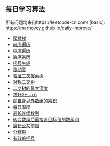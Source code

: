 ## 每日学习算法
所有问题均来自https://leetcode-cn.com/
[basic]: https://marhovey.github.io/daily-improve/
- [爬楼梯](https://marhovey.github.io/daily-improve/爬楼梯(climb%20stairs))
- [前序遍历](https://marhovey.github.io/daily-improve/前序遍历(binary%20tree%20preorder%20traversal))
- [中序遍历](https://marhovey.github.io/daily-improve/中序遍历(binary%20tree%20inorder%20traversal))
- [后序遍历](https://marhovey.github.io/daily-improve/后序遍历(binary%20tree%20postorder%20traversal))
- [括号生成](https://marhovey.github.io/daily-improve/括号生成(generate%20parenthesis))
- [移动零](https://marhovey.github.io/daily-improve/移动零(move%20zeroes))
- [验证二叉搜索树](https://marhovey.github.io/daily-improve/验证二叉搜索树(validate%20binary%20search%20tree))
- [对称二叉树](https://marhovey.github.io/daily-improve/对称二叉树(symmetric%20tree))
- [二叉树的最大深度](https://marhovey.github.io/daily-improve/二叉树的最大深度(maximum%20depth%20of%20binary))
- [求1+2+...+n](https://marhovey.github.io/daily-improve/求1%2B2%2B...%2Bn)
- [除自身以外数组的乘积](https://marhovey.github.io/daily-improve/除自身以外数组的乘积)
- [每日温度](https://marhovey.github.io/daily-improve/每日温度)
- [最长连续数列](https://marhovey.github.io/daily-improve/最长连续数列)
- [转变数组后最接近目标值的数组和](https://marhovey.github.io/daily-improve/转变数组后最接近目标值的数组和)
- [最长公共前缀](https://marhovey.github.io/daily-improve/最长公共前缀)
- [分糖果](https://marhovey.github.io/daily-improve/分糖果)
- [有效的括号](https://marhovey.github.io/daily-improve/有效的括号)